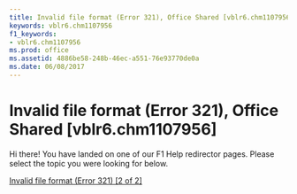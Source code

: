 ```yaml
---
title: Invalid file format (Error 321), Office Shared [vblr6.chm1107956]
keywords: vblr6.chm1107956
f1_keywords:
- vblr6.chm1107956
ms.prod: office
ms.assetid: 4886be58-248b-46ec-a551-76e93770de0a
ms.date: 06/08/2017
---
```



# Invalid file format (Error 321), Office Shared [vblr6.chm1107956]

Hi there! You have landed on one of our F1 Help redirector pages. Please select the topic you were looking for below.

[Invalid file format (Error 321) [2 of 2]](http://msdn.microsoft.com/library/0aa00d27-3724-92e6-656c-71f15f0740d4%28Office.15%29.aspx)

